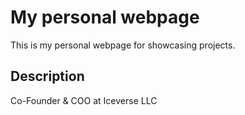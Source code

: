 # My personal webpage

This is my personal webpage for showcasing projects. 

## Description 

Co-Founder & COO at Iceverse LLC

